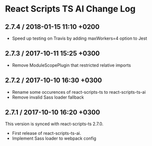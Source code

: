 React Scripts TS AI Change Log
==============================

2.7.4 / 2018-01-15 11:10 +0200
------------------------------

* Speed up testing on Travis by adding maxWorkers=4 option to Jest

2.7.3 / 2017-10-11 15:25 +0300
------------------------------

* Remove ModuleScopePlugin that restricted relative imports

2.7.2 / 2017-10-10 16:30 +0300
------------------------------

* Rename some occurences of react-scripts-ts to react-scripts-ts-ai
* Remove invalid Sass loader fallback

2.7.1 / 2017-10-10 16:20 +0300
------------------------------

This version is synced with react-scripts-ts 2.7.0.

* First release of react-scripts-ts-ai.
* Implement Sass loader to webpack config
